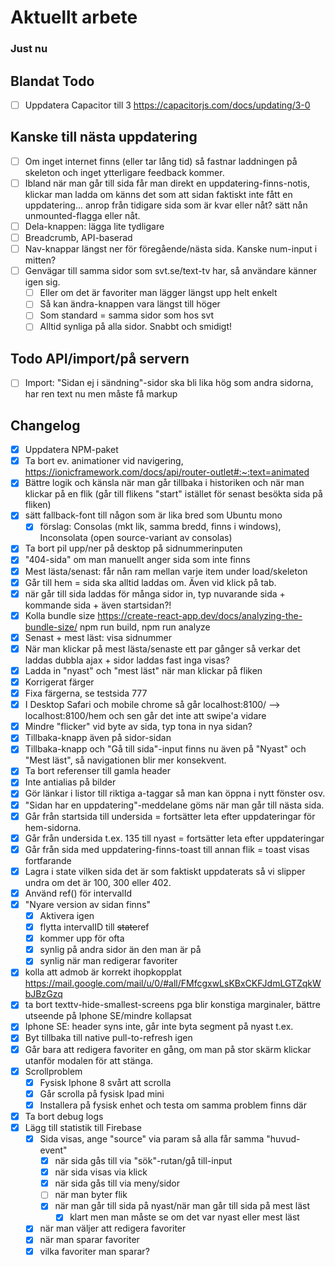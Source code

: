 # Aktuellt arbete

### Just nu

## Blandat Todo

- [ ] Uppdatera Capacitor till 3 https://capacitorjs.com/docs/updating/3-0

## Kanske till nästa uppdatering

- [ ] Om inget internet finns (eller tar lång tid) så fastnar laddningen på skeleton och inget ytterligare feedback kommer.
- [ ] Ibland när man går till sida får man direkt en uppdatering-finns-notis, klickar man ladda om känns det som att sidan faktiskt inte fått en uppdatering... anrop från tidigare sida som är kvar eller nåt? sätt nån unmounted-flagga eller nåt.
- [ ] Dela-knappen: lägga lite tydligare
- [ ] Breadcrumb, API-baserad
- [ ] Nav-knappar längst ner för föregående/nästa sida. Kanske num-input i mitten?
- [ ] Genvägar till samma sidor som svt.se/text-tv har, så användare känner igen sig.
  - [ ] Eller om det är favoriter man lägger längst upp helt enkelt
  - [ ] Så kan ändra-knappen vara längst till höger
  - [ ] Som standard = samma sidor som hos svt
  - [ ] Alltid synliga på alla sidor. Snabbt och smidigt!

## Todo API/import/på servern

- [ ] Import: "Sidan ej i sändning"-sidor ska bli lika hög som andra sidorna, har ren text nu men måste få markup

## Changelog

- [x] Uppdatera NPM-paket
- [x] Ta bort ev. animationer vid navigering, https://ionicframework.com/docs/api/router-outlet#:~:text=animated
- [x] Bättre logik och känsla när man går tillbaka i historiken och när man klickar på en flik (går till flikens "start" istället för senast besökta sida på fliken)
- [x] sätt fallback-font till någon som är lika bred som Ubuntu mono
  - [x] förslag: Consolas (mkt lik, samma bredd, finns i windows), Inconsolata (open source-variant av consolas)
- [x] Ta bort pil upp/ner på desktop på sidnummerinputen
- [x] "404-sida" om man manuellt anger sida som inte finns
- [x] Mest lästa/senast: får nån ram mellan varje item under load/skeleton
- [x] Går till hem = sida ska alltid laddas om. Även vid klick på tab.
- [x] när går till sida laddas för många sidor in, typ nuvarande sida + kommande sida + även startsidan?!
- [x] Kolla bundle size https://create-react-app.dev/docs/analyzing-the-bundle-size/ npm run build, npm run analyze
- [x] Senast + mest läst: visa sidnummer
- [x] När man klickar på mest lästa/senaste ett par gånger så verkar det laddas dubbla ajax + sidor laddas fast inga visas?
- [x] Ladda in "nyast" och "mest läst" när man klickar på fliken
- [x] Korrigerat färger
- [x] Fixa färgerna, se testsida 777
- [x] I Desktop Safari och mobile chrome så går localhost:8100/ --> localhost:8100/hem och sen går det inte att swipe'a vidare
- [x] Mindre "flicker" vid byte av sida, typ tona in nya sidan?
- [x] Tillbaka-knapp även på sidor-sidan
- [x] Tillbaka-knapp och "Gå till sida"-input finns nu även på "Nyast" och "Mest läst", så navigationen blir mer konsekvent.
- [x] Ta bort referenser till gamla header
- [x] Inte antialias på bilder
- [x] Gör länkar i listor till riktiga a-taggar så man kan öppna i nytt fönster osv.
- [x] "Sidan har en uppdatering"-meddelane göms när man går till nästa sida.
- [x] Går från startsida till undersida = fortsätter leta efter uppdateringar för hem-sidorna.
- [x] Går från undersida t.ex. 135 till nyast = fortsätter leta efter uppdateringar
- [x] Går från sida med uppdatering-finns-toast till annan flik = toast visas fortfarande
- [x] Lagra i state vilken sida det är som faktiskt uppdaterats så vi slipper undra om det är 100, 300 eller 402.
- [x] Använd ref() för intervalId
- [x] "Nyare version av sidan finns"
  - [x] Aktivera igen
  - [x] flytta intervalID till ~~state~~ref
  - [x] kommer upp för ofta
  - [x] synlig på andra sidor än den man är på
  - [x] synlig när man redigerar favoriter
- [x] kolla att admob är korrekt ihopkopplat https://mail.google.com/mail/u/0/#all/FMfcgxwLsKBxCKFJdmLGTZqkWbJBzGzq
- [x] ta bort texttv-hide-smallest-screens pga blir konstiga marginaler, bättre utseende på Iphone SE/mindre kollapsat
- [x] Iphone SE: header syns inte, går inte byta segment på nyast t.ex.
- [x] Byt tillbaka till native pull-to-refresh igen
- [x] Går bara att redigera favoriter en gång, om man på stor skärm klickar utanför modalen för att stänga.
- [x] Scrollproblem
  - [x] Fysisk Iphone 8 svårt att scrolla
  - [x] Går scrolla på fysisk Ipad mini
  - [x] Installera på fysisk enhet och testa om samma problem finns där
- [x] Ta bort debug logs
- [x] Lägg till statistik till Firebase
  - [x] Sida visas, ange "source" via param så alla får samma "huvud-event"
    - [x] när sida gås till via "sök"-rutan/gå till-input
    - [x] när sida visas via klick
    - [x] när sida gås till via meny/sidor
    - [ ] när man byter flik
    - [x] när man går till sida på nyast/när man går till sida på mest läst
      - [x] klart men man måste se om det var nyast eller mest läst
  - [x] när man väljer att redigera favoriter
  - [x] när man sparar favoriter
  - [x] vilka favoriter man sparar?
